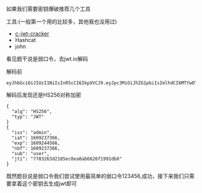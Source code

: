 如果我们需要密钥爆破推荐几个工具

工具:(一般第一个用的比较多，其他我也没用过)

- [c-jwt-cracker](https://github.com/brendan-rius/c-jwt-cracker)
- Hashcat
- john

看见题干说是弱口令，去jwt.io解码

解码前

```
eyJhbGciOiJIUzI1NiIsInR5cCI6IkpXVCJ9.eyJpc3MiOiJhZG1pbiIsImlhdCI6MTYwOTIzNzM2NiwiZXhwIjoxNjA5MjQ0NTY2LCJuYmYiOjE2MDkyMzczNjYsInN1YiI6InVzZXIiLCJqdGkiOiI3NzgzMjYzZDIxODVlYzhlYTBhYjY2MjZmMTk5MWRiOCJ9.aX8kzpC_p6HCUW60UdLVqjkDN97zmP0Ce6yETdaiv80
```

解码后发现还是HS256对称加密

```
{
  "alg": "HS256",
  "typ": "JWT"
}
{
  "iss": "admin",
  "iat": 1609237366,
  "exp": 1609244566,
  "nbf": 1609237366,
  "sub": "user",
  "jti": "7783263d2185ec8ea0ab6626f1991db8"
}
```

既然题目说是弱口令我们尝试使用最简单的弱口令123456,成功，接下来我们只需要拿着这个密钥去生成jwt即可